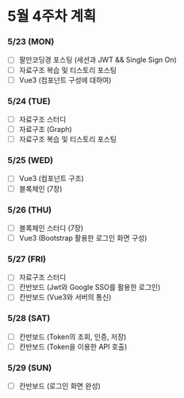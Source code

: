 # 5월 4주차 계획

### 5/23 (MON)

-   [ ] 팔만코딩경 포스팅 (세션과 JWT && Single Sign On)
-   [ ] 자료구조 복습 및 티스토리 포스팅
-	[ ] Vue3 (컴포넌트 구성에 대하여)

### 5/24 (TUE)

-   [ ] 자료구조 스터디
-   [ ] 자료구조 (Graph)
-	[ ] 자료구조 복습 및 티스토리 포스팅

### 5/25 (WED)

-   [ ] Vue3 (컴포넌트 구조)
-	[ ] 블록체인 (7장)

### 5/26 (THU)

-   [ ] 블록체인 스터디 (7장)
-   [ ] Vue3 (Bootstrap 활용한 로그인 화면 구성)

### 5/27 (FRI)

-   [ ] 자료구조 스터디
-   [ ] 칸반보드 (Jwt와 Google SSO를 활용한 로그인)
-   [ ] 칸반보드 (Vue3와 서버의 통신)

### 5/28 (SAT)

-   [ ] 칸반보드 (Token의 조회, 인증, 저장)
-   [ ] 칸반보드 (Token을 이용한 API 호출)

### 5/29 (SUN)

-   [ ] 칸반보드 (로그인 화면 완성)
